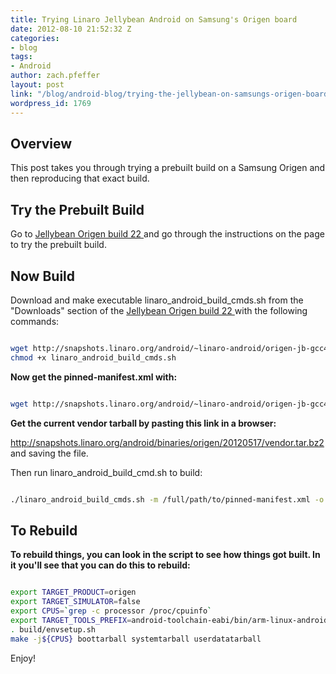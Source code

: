 ```yaml
---
title: Trying Linaro Jellybean Android on Samsung's Origen board
date: 2012-08-10 21:52:32 Z
categories:
- blog
tags:
- Android
author: zach.pfeffer
layout: post
link: "/blog/android-blog/trying-the-jellybean-on-samsungs-origen-board/"
wordpress_id: 1769
---
```


## Overview

This post takes you through trying a prebuilt build on a Samsung Origen and then reproducing that exact build.

## Try the Prebuilt Build

Go to [Jellybean Origen build 22 ]() and go through the instructions on the page to try the prebuilt build.

## Now Build

Download and make executable linaro_android_build_cmds.sh from the "Downloads" section of the [Jellybean Origen build 22 ]() with the following commands:


```bash

wget http://snapshots.linaro.org/android/~linaro-android/origen-jb-gcc47-samsunglt-stable-blob/22/linaro_android_build_cmds.sh
chmod +x linaro_android_build_cmds.sh

```
**Now get the pinned-manifest.xml with:**

```bash

wget http://snapshots.linaro.org/android/~linaro-android/origen-jb-gcc47-samsunglt-stable-blob/22/pinned-manifest.xml

```

**Get the current vendor tarball by pasting this link in a browser:**

http://snapshots.linaro.org/android/binaries/origen/20120517/vendor.tar.bz2
and saving the file.

Then run linaro_android_build_cmd.sh to build:

```bash

./linaro_android_build_cmds.sh -m /full/path/to/pinned-manifest.xml -o /full/path/to/vendor.tar.bz2

```

## To Rebuild

**To rebuild things, you can look in the script to see how things got built. In it you'll see that you can do this to rebuild:**

```bash

export TARGET_PRODUCT=origen
export TARGET_SIMULATOR=false
export CPUS=`grep -c processor /proc/cpuinfo`
export TARGET_TOOLS_PREFIX=android-toolchain-eabi/bin/arm-linux-androideabi-
. build/envsetup.sh
make -j${CPUS} boottarball systemtarball userdatatarball

```


Enjoy!
